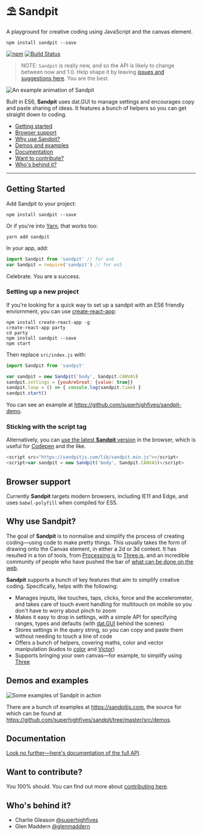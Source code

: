 ⛱ Sandpit
==========

A playground for creative coding using JavaScript and the canvas element.

``` shell
npm install sandpit --save
```
[![npm](https://img.shields.io/npm/v/sandpit.svg)](https://www.npmjs.com/package/sandpit) [![Build Status](https://travis-ci.org/superhighfives/sandpit.svg?branch=master)](https://travis-ci.org/superhighfives/sandpit)

> NOTE: `Sandpit` is really new, and so the API is likely to change between now and 1.0. Help shape it by leaving [issues and suggestions here](https://github.com/superhighfives/sandpit/issues). You are the best.

![An example animation of Sandpit](https://sandpitjs.com/assets/images/animation.gif)

Built in ES6, **Sandpit** uses dat.GUI to manage settings and encourages copy and paste sharing of ideas. It features a bunch of helpers so you can get straight down to coding.

- [Getting started](#getting-started)
- [Browser support](#browser-support)
- [Why use Sandpit?](#why-use-sandpit)
- [Demos and examples](#demos-and-examples)
- [Documentation](#documentation)
- [Want to contribute?](#want-to-contribute)
- [Who's behind it?](#whos-behind-it)

---

## Getting Started

Add Sandpit to your project:

``` shell
npm install sandpit --save
```

Or if you're into [Yarn](https://github.com/yarnpkg/yarn), that works too:

``` shell
yarn add sandpit
```

In your app, add:

``` js
import Sandpit from 'sandpit' // for es6
var Sandpit = require('sandpit') // for es5
```

Celebrate. You are a success.

### Setting up a new project

If you're looking for a quick way to set up a sandpit with an ES6 friendly enviornment, you can use [create-react-app](https://github.com/facebookincubator/create-react-app):

``` shell
npm install create-react-app -g
create-react-app party
cd party
npm install sandpit --save
npm start
```

Then replace `src/index.js` with:

``` js
import Sandpit from 'sandpit'

var sandpit = new Sandpit('body', Sandpit.CANVAS)
sandpit.settings = {youAreGreat: {value: true}}
sandpit.loop = () => { console.log(sandpit.time) }
sandpit.start()
```

You can see an example at <https://github.com/superhighfives/sandpit-demo>.

### Sticking with the script tag

Alternatively, you can [use the latest **Sandpit** version](https://sandpitjs.com/lib/sandpit.min.js) in the browser, which is useful for [Codepen](https://codepen.io/) and the like.

``` js
<script src="https://sandpitjs.com/lib/sandpit.min.js"></script>
<script>var sandpit = new Sandpit('body', Sandpit.CANVAS)</script>
```



## Browser support

Currently **Sandpit** targets modern browsers, including IE11 and Edge, and uses `babel-polyfill` when compiled for ES5.



## Why use Sandpit?

The goal of **Sandpit** is to normalise and simplify the process of creating coding—using code to make pretty things. This usually takes the form of drawing onto the Canvas element, in either a 2d or 3d context. It has resulted in a ton of tools, from [Processing.js](http://processingjs.org/) to [Three.js](http://threejs.org/), and an incredible community of people who have pushed the bar of [what can be done on the web](https://github.com/superhighfives/sandpit/wiki/Inspiration).

**Sandpit** supports a bunch of key features that aim to simplify creative coding. Specifically, helps with the following:
- Manages inputs, like touches, taps, clicks, force and the accelerometer, and takes care of touch event handling for multitouch on mobile so you don't have to worry about pinch to zoom
- Makes it easy to drop in settings, with a simple API for specifying ranges, types and defaults (with [dat.GUI](https://github.com/dataarts/dat.gui) behind the scenes)
- Stores settings in the query string, so you can copy and paste them without needing to touch a line of code
- Offers a bunch of helpers, covering maths, color and vector manipulation (kudos to [color](https://github.com/Qix-/color) and [Victor](http://victorjs.org/))
- Supports bringing your own canvas—for example, to simplify using [Three](http://threejs.org/)



## Demos and examples

![Some examples of Sandpit in action](https://sandpitjs.com/assets/images/examples.jpg)

There are a bunch of examples at <https://sandpitjs.com>, the source for which can be found at <https://github.com/superhighfives/sandpit/tree/master/src/demos>.



## Documentation
[Look no further—here's documentation of the full API](https://sandpitjs.com/docs/tutorial-01-documentation.html).



## Want to contribute?

You 100% should. You can find out more about [contributing here](https://github.com/superhighfives/sandpit/blob/master/CONTRIBUTING.md).



## Who's behind it?

- Charlie Gleason [@superhighfives](https://twitter.com/superhighfives/)
- Glen Maddern [@glenmaddern](https://twitter.com/glenmaddern/)
